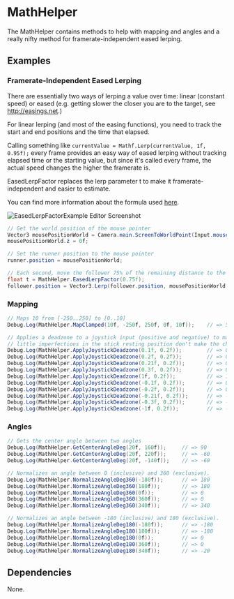 # MathHelper

The MathHelper contains methods to help with mapping and angles and a really nifty method for framerate-independent eased lerping.

## Examples

### Framerate-Independent Eased Lerping

There are essentially two ways of lerping a value over time: linear (constant speed) or eased (e.g. getting slower the closer you are to the target, see http://easings.net.)

For linear lerping (and most of the easing functions), you need to track the start and end positions and the time that elapsed.

Calling something like `currentValue = Mathf.Lerp(currentValue, 1f, 0.95f);` every frame provides an easy way of eased lerping without tracking elapsed time or the starting value, but since it's called every frame, the actual speed changes the higher the framerate is.

EasedLerpFactor replaces the lerp parameter t to make it framerate-independent and easier to estimate.

You can find more information about the formula used [here](https://www.scirra.com/blog/ashley/17/using-lerp-with-delta-time).

![EasedLerpFactorExample Editor Screenshot](https://raw.githubusercontent.com/TobiasWehrum/unity-utilities/master/_Images/EasedLerpFactorExample.gif)

```C#
// Get the world position of the mouse pointer
Vector3 mousePositionWorld = Camera.main.ScreenToWorldPoint(Input.mousePosition);
mousePositionWorld.z = 0f;

// Set the runner position to the mouse pointer
runner.position = mousePositionWorld;

// Each second, move the follower 75% of the remaining distance to the runner
float t = MathHelper.EasedLerpFactor(0.75f);
follower.position = Vector3.Lerp(follower.position, mousePositionWorld, t);
```

### Mapping

```C#
// Maps 10 from [-250..250] to [0..10]
Debug.Log(MathHelper.MapClamped(10f, -250f, 250f, 0f, 10f));    // => 5.2

// Applies a deadzone to a joystick input (positive and negative) to make sure that
// little imperfections in the stick resting position don't make the character move
Debug.Log(MathHelper.ApplyJoystickDeadzone(0.1f, 0.2f));        // => 0
Debug.Log(MathHelper.ApplyJoystickDeadzone(0.2f, 0.2f));        // => 0
Debug.Log(MathHelper.ApplyJoystickDeadzone(0.21f, 0.2f));       // => 0.21
Debug.Log(MathHelper.ApplyJoystickDeadzone(0.3f, 0.2f));        // => 0.3
Debug.Log(MathHelper.ApplyJoystickDeadzone(1f, 0.2f));          // => 1
Debug.Log(MathHelper.ApplyJoystickDeadzone(-0.1f, 0.2f));       // => 0
Debug.Log(MathHelper.ApplyJoystickDeadzone(-0.2f, 0.2f));       // => 0
Debug.Log(MathHelper.ApplyJoystickDeadzone(-0.21f, 0.2f));      // => -0.21
Debug.Log(MathHelper.ApplyJoystickDeadzone(-0.3f, 0.2f));       // => -0.3
Debug.Log(MathHelper.ApplyJoystickDeadzone(-1f, 0.2f));         // => -1
```

### Angles

```C#
// Gets the center angle between two angles
Debug.Log(MathHelper.GetCenterAngleDeg(20f, 160f));     // => 90
Debug.Log(MathHelper.GetCenterAngleDeg(20f, 220f));     // => -60
Debug.Log(MathHelper.GetCenterAngleDeg(20f, -140f));    // => -60

// Normalizes an angle between 0 (inclusive) and 360 (exclusive).
Debug.Log(MathHelper.NormalizeAngleDeg360(-180f));      // => 180
Debug.Log(MathHelper.NormalizeAngleDeg360(180f));       // => 180
Debug.Log(MathHelper.NormalizeAngleDeg360(0f));         // => 0
Debug.Log(MathHelper.NormalizeAngleDeg360(360f));       // => 0
Debug.Log(MathHelper.NormalizeAngleDeg360(340f));       // => 340

// Normalizes an angle between -180 (inclusive) and 180 (exclusive).
Debug.Log(MathHelper.NormalizeAngleDeg180(-180f));      // => -180
Debug.Log(MathHelper.NormalizeAngleDeg180(180f));       // => -180
Debug.Log(MathHelper.NormalizeAngleDeg180(0f));         // => 0
Debug.Log(MathHelper.NormalizeAngleDeg180(360f));       // => 0
Debug.Log(MathHelper.NormalizeAngleDeg180(340f));       // => -20
```

## Dependencies

None.
